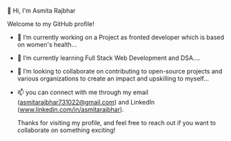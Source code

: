  👋 Hi, I'm Asmita Rajbhar

Welcome to my GitHub profile! 

- 🔭 I’m currently working on a Project as fronted developer which is based on women's health...
- 🌱 I’m currently learning Full Stack Web Development and DSA....
- 👯 I’m looking to collaborate on contributing to open-source projects and various organizations to create an impact and upskilling to myself...
- 📫 you can connect with me through my email (asmitarajbhar731022@gmail.com) and LinkedIn (www.linkedin.com/in/asmitarajbhar).

   Thanks for visiting my profile, and feel free to reach out if you want to collaborate on something exciting!


